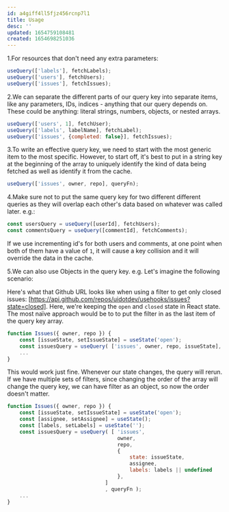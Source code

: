 ```yaml
---
id: a4giff4ll5fjz456rcnp7l1
title: Usage
desc: ''
updated: 1654759108481
created: 1654698251036
---
```


1.For resources that don't need any extra parameters:

```jsx
useQuery(['labels'], fetchLabels); 
useQuery(['users'], fetchUsers); 
useQuery(['issues'], fetchIssues);
```

2.We can separate the different parts of our query key into separate items, like any parameters, IDs, indices - anything that our query depends on. These could be anything: literal strings, numbers, objects, or nested arrays.

```jsx
useQuery(['users', 1], fetchUser); 
useQuery(['labels', labelName], fetchLabel); 
useQuery(['issues', {completed: false}], fetchIssues);
```

3.To write an effective query key, we need to start with the most generic item to the most specific. However, to start off, it's best to put in a string key at the beginning of the array to uniquely identify the kind of data being fetched as well as identify it from the cache.

```jsx
useQuery(['issues', owner, repo], queryFn);
```

4.Make sure not to put the same query key for two different different queries as they will overlap each other's data based on whatever was called later. e.g.:

```jsx
const usersQuery = useQuery([userId], fetchUsers); 
const commentsQuery = useQuery([commentId], fetchComments);
```

If we use incrementing id's for both users and comments, at one point when both of them have a value of `1`, it will cause a key collision and it will override the data in the cache.

5.We can also use Objects in the query key. e.g. Let's imagine the following scenario:

Here's what that Github URL looks like when using a filter to get only closed issues: [https://api.github.com/repos/uidotdev/usehooks/issues?state=closed].
Here, we're keeping the `open` and `closed` state in React state. The most naïve approach would be to to put the filter in as the last item of the query key array.

```jsx
function Issues({ owner, repo }) { 
    const [issueState, setIssueState] = useState('open'); 
    const issuesQuery = useQuery( ['issues', owner, repo, issueState], queryFn ); 
    ... 
} 
```

This would work just fine. Whenever our state changes, the query will rerun. If we have multiple sets of filters, since changing the order of the array will change the query key, we can have filter as an object, so now the order doesn't matter.

```jsx
function Issues({ owner, repo }) { 
    const [issueState, setIssueState] = useState('open'); 
    const [assignee, setAssignee] = useState(); 
    const [labels, setLabels] = useState(''); 
    const issuesQuery = useQuery( [ 'issues', 
                                    owner, 
                                    repo, 
                                    { 
                                        state: issueState, 
                                        assignee, 
                                        labels: labels || undefined 
                                    }, 
                                ]
                                , queryFn ); 
    ... 
}
```
